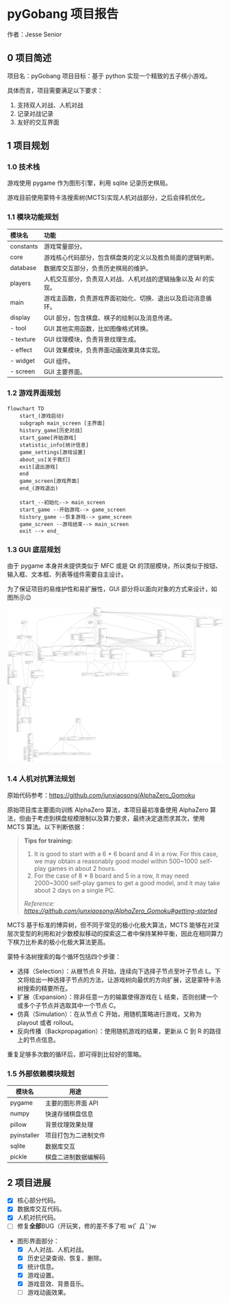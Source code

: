 # pyGobang 项目报告

作者：Jesse Senior

## 0 项目简述

项目名：pyGobang
项目目标：基于 python 实现一个精致的五子棋小游戏。

具体而言，项目需要满足以下要求：

1. 支持双人对战、人机对战
2. 记录对战记录
3. 友好的交互界面

## 1 项目规划

### 1.0 技术栈

游戏使用 pygame 作为图形引擎，利用 sqlite 记录历史棋局。

游戏目前使用蒙特卡洛搜索树(MCTS)实现人机对战部分，之后会择机优化。

### 1.1 模块功能规划

| 模块名    | 功能                                                           |
| :-------- | :------------------------------------------------------------- |
| constants | 游戏常量部分。                                                 |
| core      | 游戏核心代码部分，包含棋盘类的定义以及胜负局面的逻辑判断。     |
| database  | 数据库交互部分，负责历史棋局的维护。                           |
| players   | 人机交互部分，负责双人对战、人机对战的逻辑抽象以及 AI 的实现。 |
| main      | 游戏主函数，负责游戏界面初始化、切换、退出以及启动消息循环。   |
| display   | GUI 部分，包含棋盘、棋子的绘制以及消息传递。                   |
| - tool    | GUI 其他实用函数，比如图像格式转换。                           |
| - texture | GUI 纹理模块，负责背景纹理生成。                               |
| - effect  | GUI 效果模块，负责界面动画效果具体实现。                       |
| - widget  | GUI 组件。                                                     |
| - screen  | GUI 主要界面。                                                 |

### 1.2 游戏界面规划

```mermaid
flowchart TD
    start_(游戏启动)
    subgraph main_screen [主界面]
    history_game[历史对战]
    start_game[开始游戏]
    statistic_info[统计信息]
    game_settings[游戏设置]
    about_us[关于我们]
    exit[退出游戏]
    end
    game_screen[游戏界面]
    end_(游戏退出)

    start_--初始化--> main_screen
    start_game --开始游戏--> game_screen
    history_game --恢复游戏--> game_screen
    game_screen --游戏结束--> main_screen
    exit --> end_
```

### 1.3 GUI 底层规划

由于 pygame 本身并未提供类似于 MFC 或是 Qt 的顶层模块，所以类似于按钮、输入框、文本框、列表等组件需要自主设计。

为了保证项目的易维护性和易扩展性，GUI 部分将以面向对象的方式来设计，如图所示😉

![GUI类图](UML.svg)

### 1.4 人机对抗算法规划

原始代码参考：<https://github.com/junxiaosong/AlphaZero_Gomoku>

原始项目库主要面向训练 AlphaZero 算法，本项目最初准备使用 AlphaZero 算法，但由于考虑到棋盘规模限制以及算力要求，最终决定退而求其次，使用 MCTS 算法。以下判断依据：

> **Tips for training:**
>
> 1. It is good to start with a 6 \* 6 board and 4 in a row. For this case, we may obtain a reasonably good model within 500~1000 self-play games in about 2 hours.
> 2. For the case of 8 \* 8 board and 5 in a row, it may need 2000~3000 self-play games to get a good model, and it may take about 2 days on a single PC.
>
> _Reference: <https://github.com/junxiaosong/AlphaZero_Gomoku#getting-started>_

MCTS 基于标准的博弈树，但不同于常见的极小化极大算法，MCTS 能够在对深层次变型的利用和对少数模拟移动的探索这二者中保持某种平衡，因此在相同算力下棋力比朴素的极小化极大算法更高。

蒙特卡洛树搜索的每个循环包括四个步骤：

- 选择（Selection）：从根节点 R 开始，连续向下选择子节点至叶子节点 L。下文将给出一种选择子节点的方法，让游戏树向最优的方向扩展，这是蒙特卡洛树搜索的精要所在。
- 扩展（Expansion）：除非任意一方的输赢使得游戏在 L 结束，否则创建一个或多个子节点并选取其中一个节点 C。
- 仿真（Simulation）：在从节点 C 开始，用随机策略进行游戏，又称为 playout 或者 rollout。
- 反向传播（Backpropagation）：使用随机游戏的结果，更新从 C 到 R 的路径上的节点信息。

重复足够多次数的循环后，即可得到比较好的策略。

### 1.5 外部依赖模块规划

| 模块名      | 用途                 |
| ----------- | -------------------- |
| pygame      | 主要的图形界面 API   |
| numpy       | 快速存储棋盘信息     |
| pillow      | 背景纹理效果处理     |
| pyinstaller | 项目打包为二进制文件 |
| sqlite      | 数据库交互           |
| pickle      | 棋盘二进制数据编解码 |

## 2 项目进展

- [x] 核心部分代码。
- [x] 数据库交互代码。
- [x] 人机对抗代码。
- [ ] 修复**全部**BUG（开玩笑，修的差不多了啦 w(ﾟ Д ﾟ)w
- 图形界面部分：
  - [x] 人人对战、人机对战。
  - [x] 历史记录查询、恢复、删除。
  - [x] 统计信息。
  - [x] 游戏设置。
  - [x] 游戏音效、背景音乐。
  - [ ] 游戏动画效果。
